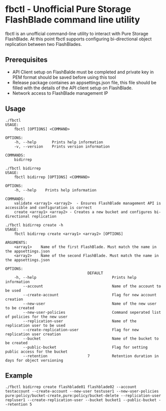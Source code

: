 # fbctl - Unofficial Pure Storage FlashBlade command line utility

fbctl is an unofficial command-line utility to interact with Pure Storage FlashBlade. At this point fbctl supports configuring bi-directional object replication between two FlashBlades. 

## Prerequisites 
- API Client setup on FlashBalde must be completed and private key in PEM format should be saved before using this tool
- Release package containes an appsettings.json file, this file should be filled with the details of the API client setup on FlashBlade.
- Network access to FlashBlade management IP

## Usage
```
./fbctl
USAGE:
    fbctl [OPTIONS] <COMMAND>

OPTIONS:
    -h, --help       Prints help information
    -v, --version    Prints version information

COMMANDS:
    bidirrep
```
```
./fbctl bidirrep
USAGE:
    fbctl bidirrep [OPTIONS] <COMMAND>

OPTIONS:
    -h, --help    Prints help information

COMMANDS:
    validate <array1> <array2>  - Ensures FlashBlade management API is accessible and configuration is correct
    create <array1> <array2> - Creates a new bucket and configures bi-directional replication
```
```
./fbctl bidirrep create -h
USAGE:
    fbctl bidirrep create <array1> <array2> [OPTIONS]

ARGUMENTS:
    <array1>    Name of the first FlashBlade. Must match the name in the appsettings.json
    <array2>    Name of the second FlashBlade. Must match the name in the appsettings.json

OPTIONS:
                                     DEFAULT
    -h, --help                                  Prints help information
        --account                               Name of the account to be used
        --create-account                        Flag for new account creation
        --new-user                              Name of the new user to be created
        --new-user-policies                     Command seperated list of policies for the new user
        --replication-user                      Name of the replication user to be used
        --create-replication-user               Flag for new replication user creation
        --bucket                                Name of the bucket to be created
        --public-bucket                         Flag for setting public access for the bucket
        --retention                  7          Retention duration in days for object versioning
```
## Example
```
./fbctl bidirrep create flashblade01 flashblade02 --account testaccount --create-account --new-user testuser1 --new-user-policies pure:policy/bucket-create,pure:policy/bucket-delete --replication-user repluser1 --create-replication-user --bucket bucket1 --public-bucket --retention 5
```
